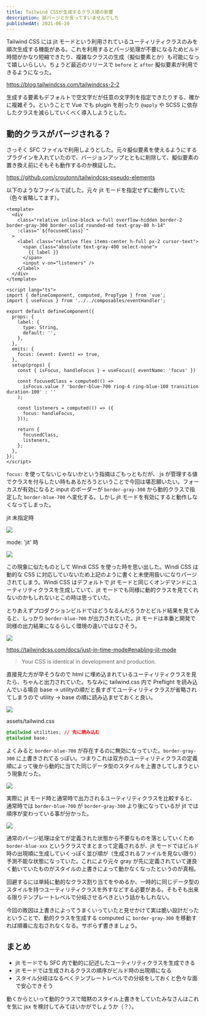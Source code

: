 ```yaml
---
title: Tailwind CSSが生成するクラス順の影響
description: 誤パージとか言ってすいませんでした
publishedAt: 2021-06-20
---
```


Tailwind CSS には jit モードという利用されているユーティリティクラスのみを順次生成する機能がある。これを利用するとパージ処理が不要になるためビルド時間がかなり短縮できたり、複雑なクラスの生成（擬似要素とか）も可能になって嬉しいらしい。ちょうど最近のリリースで `before` と `after` 擬似要素が利用できるようになった。

https://blog.tailwindcss.com/tailwindcss-2-2

生成する要素もデフォルトで空文字だが任意の文字列を指定できたりする、確かに複雑そう。ということで Vue でも plugin を削ったり `@apply` や SCSS に依存したクラスを減らしていくべく導入しようとした。

## 動的クラスがパージされる？

さっそく SFC ファイルで利用しようとした。元々擬似要素を使えるようにするプラグインを入れていたので、バージョンアップとともに削除して、擬似要素の置き換え前にそもそも動作するのか検証した。

https://github.com/croutonn/tailwindcss-pseudo-elements

以下のようなファイルで試した。元々 jit モードを指定せずに動作していた（色々省略してます）。

```vue
<template>
  <div
    class="relative inline-block w-full overflow-hidden border-2 border-gray-300 border-solid rounded-md text-gray-80 h-14"
    :class="`${focusedClass}`"
  >
    <label class="relative flex items-center h-full px-2 cursor-text">
      <span class="absolute text-gray-400 select-none">
        {{ label }}
      </span>
      <input v-on="listeners" />
    </label>
  </div>
</template>

<script lang="ts">
import { defineComponent, computed, PropType } from 'vue';
import { useFocus } from '../../composables/eventHandler';

export default defineComponent({
  props: {
    label: {
      type: String,
      default: '',
    },
  },
  emits: {
    focus: (event: Event) => true,
  },
  setup(props) {
    const { isFocus, handleFocus } = useFocus({ eventName: 'focus' })

    const focusedClass = computed(() =>
      isFocus.value ? 'border-blue-700 ring-4 ring-blue-100 transition duration-100' : ''
    );

    const listeners = computed(() => ({
      focus: handleFocus,
    }));

    return {
      focusedClass,
      listeners,
    };
  },
});
</script>
```

`focus:` を使ってないじゃないかという指摘はごもっともだが、 js が管理する値でクラスを付与したい時もあるだろうということで今回は堪忍願いたい。フォーカスが有効になると input のボーダーが `border-gray-300` から動的クラスで指定した `border-blue-700` へ変化する。しかし jit モードを有効にすると動作しなくなってしまった。

jit 未指定時

![](https://i.gyazo.com/f058df9498a799101f419c03dceb5570.gif)

mode: 'jit' 時

![](https://i.gyazo.com/748f271139f6c8de53a4f498afde8e7b.gif)

この現象に似たものとして Windi CSS を使った時を思い出した。Windi CSS は動的な CSS に対応していないため上記のように書くと未使用扱いになりパージされてしまう。Windi CSS はデフォルトで jit モードと同じくオンデマンドにユーティリティクラスを生成していて、jit モードでも同様に動的クラスを見てくれないのかもしれないとこの時は思っていた。

とりあえずプロダクションビルドではどうなるんだろうかとビルド結果を見てみると、しっかり `border-blue-700` が出力されていた。jit モードは本番と開発で同様の出力結果になるらしく環境の違いではなさそう。

![](https://i.gyazo.com/762247745feefc0880e8fdab6a055b11.png)

https://tailwindcss.com/docs/just-in-time-mode#enabling-jit-mode

>Your CSS is identical in development and production.

直接見た方が早そうなので html に埋め込まれているユーティリティクラスを見たら、ちゃんと出力されていた。ちなみに tailwind.css 内で Preflight を読み込んでいる場合 base → utilityの順だと長すぎてユーティリティクラスが省略されてしまうので utility → base の順に読み込ませておくと良い。

![](https://i.gyazo.com/5be38c1f01854c75137fd4129c064da7.png)

assets/tailwind.css

```css
@tailwind utilities; // 先に読み込む
@tailwind base;
```

よくみると `border-blue-700` が存在するのに無効になっていた。`border-gray-300` に上書きされてるっぽい。つまりこれは双方のユーティリティクラスの定義順によって後から動的に当てた同じデータ型のスタイルを上書きしてしまうという現象だった。

![](https://i.gyazo.com/d958a7d1d5e33ccf7ace593622cd671a.png)

実際に jit モード時と通常時で出力されるユーティリティクラスを比較すると、通常時では `border-blue-700` が `border-gray-300` より後になっているが jit では順序が変わっている事が分かった。

![](https://i.gyazo.com/8bac8b6796a9cc6cb7ac268e386a5490.png)

通常のパージ処理は全てが定義された状態から不要なものを落としていくため `border-blue-xxx` というクラスでまとまって定義されるが、jit モードではビルド時の出現順に生成していくっぽく並び順が（生成されるファイルを見ない限り）予測不能な状態になっていた。これにより元々 gray が先に定義されていて運良く動いていたものがスタイルの上書きによって動かなくなったというのが真相。

回避するには単純に動的なクラス割り当てをやめるか、一時的に同じデータ型のスタイルを持つユーティリティクラスを外すなどする必要がある。そもそも出来る限りテンプレートレベルで分岐させるべきという話かもしれない。

今回の敗因は上書きによってうまくいっていたと見せかけて実は脆い設計だったということで、動的クラスを生成する computed に `border-gray-300` を移動すれば順番に左右されなくなる。サボらず書きましょう。

## まとめ

- jit モードでも SFC 内で動的に記述したユーティリティクラスを生成できる
- jit モードでは生成されるクラスの順序がビルド時の出現順になる
- スタイル分岐はなるべくテンプレートレベルでの分岐をしておくと色々な面で安心できそう

動くからといって動的クラスで暗黙のスタイル上書きをしていたみなさんはこれを気に jsx を検討してみてはいかがでしょうか（？）。
